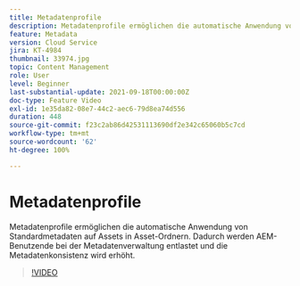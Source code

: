 ```yaml
---
title: Metadatenprofile
description: Metadatenprofile ermöglichen die automatische Anwendung von Standardmetadaten auf Assets in Asset-Ordnern. Dadurch werden AEM-Benutzende bei der Metadatenverwaltung entlastet und die Metadatenkonsistenz wird erhöht.
feature: Metadata
version: Cloud Service
jira: KT-4984
thumbnail: 33974.jpg
topic: Content Management
role: User
level: Beginner
last-substantial-update: 2021-09-18T00:00:00Z
doc-type: Feature Video
exl-id: 1e35da82-08e7-44c2-aec6-79d8ea74d556
duration: 448
source-git-commit: f23c2ab86d42531113690df2e342c65060b5c7cd
workflow-type: tm+mt
source-wordcount: '62'
ht-degree: 100%

---
```


# Metadatenprofile

Metadatenprofile ermöglichen die automatische Anwendung von Standardmetadaten auf Assets in Asset-Ordnern. Dadurch werden AEM-Benutzende bei der Metadatenverwaltung entlastet und die Metadatenkonsistenz wird erhöht.

>[!VIDEO](https://video.tv.adobe.com/v/33974?quality=12&learn=on)
